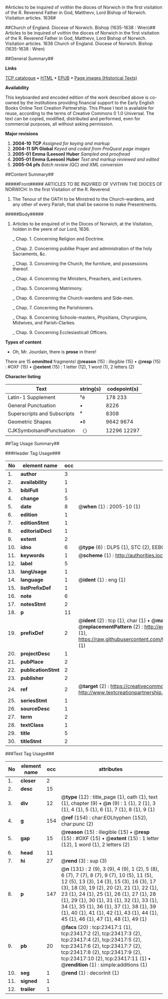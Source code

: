 #Articles to be inquired of vvithin the dioces of Norwich in the first visitation of the R. Reverend Father in God, Matthevv, Lord Bishop of Norwich. Visitation articles. 1636#

##Church of England. Diocese of Norwich. Bishop (1635-1638 : Wren)##
Articles to be inquired of vvithin the dioces of Norwich in the first visitation of the R. Reverend Father in God, Matthevv, Lord Bishop of Norwich.
Visitation articles. 1636
Church of England. Diocese of Norwich. Bishop (1635-1638 : Wren)

##General Summary##

**Links**

[TCP catalogue](http://www.ota.ox.ac.uk/tcp/)  • 
[HTML](http://tei.it.ox.ac.uk/tcp/Texts-HTML/free/A00/A00233.html)  • 
[EPUB](http://tei.it.ox.ac.uk/tcp/Texts-EPUB/free/A00/A00233.epub) • 
[Page images (Historical Texts)](https://data.historicaltexts.jisc.ac.uk/view?pubId=eebo-99857650e&pageId=eebo-99857650e-23417-1)

**Availability**

This keyboarded and encoded edition of the
	       work described above is co-owned by the institutions
	       providing financial support to the Early English Books
	       Online Text Creation Partnership. This Phase I text is
	       available for reuse, according to the terms of Creative
	       Commons 0 1.0 Universal. The text can be copied,
	       modified, distributed and performed, even for
	       commercial purposes, all without asking permission.

**Major revisions**

1. __2004-10__ __TCP__ *Assigned for keying and markup*
1. __2004-11__ __SPi Global__ *Keyed and coded from ProQuest page images*
1. __2005-01__ __Emma (Leeson) Huber__ *Sampled and proofread*
1. __2005-01__ __Emma (Leeson) Huber__ *Text and markup reviewed and edited*
1. __2005-04__ __pfs__ *Batch review (QC) and XML conversion*

##Content Summary##

#####Front#####
ARTICLES TO BE INQVIRED OF VVITHIN THE DIOCES OF NORWICH: In the first Visitation of the R. Reverend
1. The Tenour of the OATH to be Ministred to the Church-wardens, and any other of every Parish, that shall be sworne to make Presentments.

#####Body#####

1. Articles to be enquired of in the Dioces of Norwich, at the Visitation, holden in the yeere of our Lord, 1636.

    _ Chap. 1. Concerning Religion and Doctrine.

    _ Chap. 2. Concerning publike Prayer and administration of the holy Sacraments, &c.

    _ Chap. 3. Concerning the Church, the furniture, and possessions thereof.

    _ Chap. 4. Concerning the Ministers, Preachers, and Lecturers.

    _ Chap. 5. Concerning Matrimony.

    _ Chap. 6. Concerning the Church-wardens and Side-men.

    _ Chap. 7. Concerning the Parishioners.

    _ Chap. 8. Concerning Schoole-masters, Physitians, Chyrurgions, Midwives, and Parish-Clarkes.

    _ Chap. 9. Concerning Ecclesiasticall Officers.

**Types of content**

  * Oh, Mr. Jourdain, there is **prose** in there!

There are 15 **ommitted** fragments! 
 @__reason__ (15) : illegible (15)  •  @__resp__ (15) : #OXF (15)  •  @__extent__ (15) : 1 letter (12), 1 word (1), 2 letters (2)

**Character listing**


|Text|string(s)|codepoint(s)|
|---|---|---|
|Latin-1 Supplement|²é|178 233|
|General Punctuation|•|8226|
|Superscripts             and Subscripts|⁴|8308|
|Geometric Shapes|▪◊|9642 9674|
|CJKSymbolsandPunctuation|〈〉|12296 12297|

##Tag Usage Summary##

###Header Tag Usage###

|No|element name|occ|attributes|
|---|---|---|---|
|1.|__author__|3||
|2.|__availability__|1||
|3.|__biblFull__|1||
|4.|__change__|5||
|5.|__date__|8| @__when__ (1) : 2005-10 (1)|
|6.|__edition__|1||
|7.|__editionStmt__|1||
|8.|__editorialDecl__|1||
|9.|__extent__|2||
|10.|__idno__|6| @__type__ (6) : DLPS (1), STC (2), EEBO-CITATION (1), PROQUEST (1), VID (1)|
|11.|__keywords__|1| @__scheme__ (1) : http://authorities.loc.gov/ (1)|
|12.|__label__|5||
|13.|__langUsage__|1||
|14.|__language__|1| @__ident__ (1) : eng (1)|
|15.|__listPrefixDef__|1||
|16.|__note__|6||
|17.|__notesStmt__|2||
|18.|__p__|11||
|19.|__prefixDef__|2| @__ident__ (2) : tcp (1), char (1)  •  @__matchPattern__ (2) : ([0-9\-]+):([0-9IVX]+) (1), (.+) (1)  •  @__replacementPattern__ (2) : http://eebo.chadwyck.com/downloadtiff?vid=$1&page=$2 (1), https://raw.githubusercontent.com/textcreationpartnership/Texts/master/tcpchars.xml#$1 (1)|
|20.|__projectDesc__|1||
|21.|__pubPlace__|2||
|22.|__publicationStmt__|2||
|23.|__publisher__|2||
|24.|__ref__|2| @__target__ (2) : https://creativecommons.org/publicdomain/zero/1.0/ (1), http://www.textcreationpartnership.org/docs/. (1)|
|25.|__seriesStmt__|1||
|26.|__sourceDesc__|1||
|27.|__term__|2||
|28.|__textClass__|1||
|29.|__title__|5||
|30.|__titleStmt__|2||


###Text Tag Usage###

|No|element name|occ|attributes|
|---|---|---|---|
|1.|__closer__|2||
|2.|__desc__|15||
|3.|__div__|12| @__type__ (12) : title_page (1), oath (1), text (1), chapter (9)  •  @__n__ (9) : 1 (1), 2 (1), 3 (1), 4 (1), 5 (1), 6 (1), 7 (1), 8 (1), 9 (1)|
|4.|__g__|154| @__ref__ (154) : char:EOLhyphen (152), char:punc (2)|
|5.|__gap__|15| @__reason__ (15) : illegible (15)  •  @__resp__ (15) : #OXF (15)  •  @__extent__ (15) : 1 letter (12), 1 word (1), 2 letters (2)|
|6.|__head__|11||
|7.|__hi__|27| @__rend__ (3) : sup (3)|
|8.|__p__|147| @__n__ (131) : 2 (9), 3 (9), 4 (9), 1 (2), 5 (8), 6 (7), 7 (7), 8 (7), 9 (7), 10 (5), 11 (5), 12 (5), 13 (3), 14 (3), 15 (3), 16 (3), 17 (3), 18 (3), 19 (2), 20 (2), 21 (1), 22 (1), 23 (1), 24 (1), 25 (1), 26 (1), 27 (1), 28 (1), 29 (1), 30 (1), 31 (1), 32 (1), 33 (1), 34 (1), 35 (1), 36 (1), 37 (1), 38 (1), 39 (1), 40 (1), 41 (1), 42 (1), 43 (1), 44 (1), 45 (1), 46 (1), 47 (1), 48 (1), 49 (1)|
|9.|__pb__|20| @__facs__ (20) : tcp:23417:1 (1), tcp:23417:2 (2), tcp:23417:3 (2), tcp:23417:4 (2), tcp:23417:5 (2), tcp:23417:6 (2), tcp:23417:7 (2), tcp:23417:8 (2), tcp:23417:9 (2), tcp:23417:10 (2), tcp:23417:11 (1)  •  @__rendition__ (1) : simple:additions (1)|
|10.|__seg__|1| @__rend__ (1) : decorInit (1)|
|11.|__signed__|1||
|12.|__trailer__|1||
